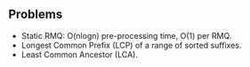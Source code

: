 ## Problems
- Static RMQ: O(nlogn) pre-processing time, O(1) per RMQ.
- Longest Common Prefix (LCP) of a range of sorted suffixes.
- Least Common Ancestor (LCA).
